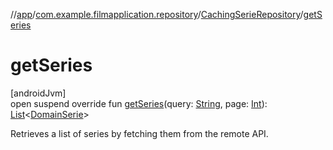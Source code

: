 //[app](../../../index.md)/[com.example.filmapplication.repository](../index.md)/[CachingSerieRepository](index.md)/[getSeries](get-series.md)

# getSeries

[androidJvm]\
open suspend override fun [getSeries](get-series.md)(query: [String](https://kotlinlang.org/api/latest/jvm/stdlib/kotlin/-string/index.html), page: [Int](https://kotlinlang.org/api/latest/jvm/stdlib/kotlin/-int/index.html)): [List](https://kotlinlang.org/api/latest/jvm/stdlib/kotlin.collections/-list/index.html)&lt;[DomainSerie](../../com.example.filmapplication.domain/-domain-serie/index.md)&gt;

Retrieves a list of series by fetching them from the remote API.
